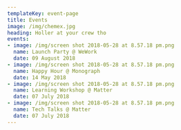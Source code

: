 ```yaml
---
templateKey: event-page
title: Events
image: /img/chemex.jpg
heading: Holler at your crew tho
events:
- image: /img/screen shot 2018-05-28 at 8.57.18 pm.png
  name: Launch Party @ WeWork
  date: 09 August 2018
- image: /img/screen shot 2018-05-28 at 8.57.18 pm.png
  name: Happy Hour @ Monograph
  date: 14 May 2018
- image: /img/screen shot 2018-05-28 at 8.57.18 pm.png
  name: Learning Workshop @ Matter
  date: 07 July 2018
- image: /img/screen shot 2018-05-28 at 8.57.18 pm.png
  name: Tech Talks @ Matter
  date: 07 July 2018
---
```

